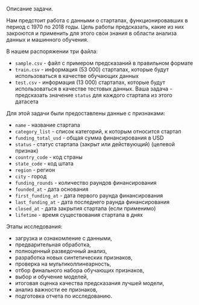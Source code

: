 Описание задачи.

Нам предстоит работа с данными о стартапах, функционировавших в период с 1970 по 2018 годы. Цель работы предсказать, какие из них закроются и применить для этого свои знания в области анализа данных и машинного обучения.

В нашем распоряжении три файла:

- `sample.csv` - файл с примером предсказаний в правильном формате
- `train.csv` - информация (53 000) стартапах, которые будут использоваться в качестве обучающих данных
- `test.csv` - информация (13 000) стартапах, которые будут использоваться в качестве тестовых данных. Ваша задача - предсказать значение `status` для каждого стартапа из этого датасета

Для этой задачи были предоставлены данные с признаками:

- `name` - название стартапа
- `category_list` - список категорий, к которым относится стартап
- `funding_total_usd` - общая сумма финансирования в USD
- `status` - статус стартапа (закрыт или действующий) (целевой признак)
- `country_code` - код страны
- `state_code` - код штата
- `region` - регион
- `city` - город
- `funding_rounds` - количество раундов финансирования
- `founded_at` - дата основания
- `first_funding_at` - дата первого раунда финансирования
- `last_funding_at` - дата последнего раунда финансирования
- `closed_at` - дата закрытия стартапа (если применимо)
- `lifetime` - время существования стартапа в днях

Этапы исследования:
- загрузка и ознакомление с данными,
- предварительная обработка,
- полноценный разведочный анализ,
- разработка новых синтетических признаков,
- проверка на мультиколлинеарность,
- отбор финального набора обучающих признаков,
- выбор и обучение моделей,
- итоговая оценка качества предсказания лучшей модели,
- анализ важности ее признаков,
- подготовка отчета по исследованию.
